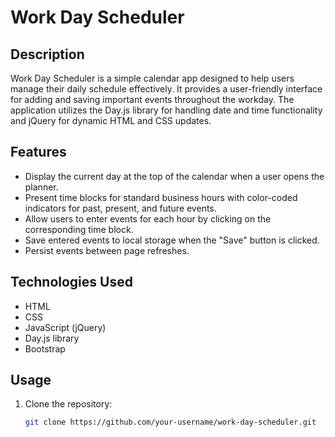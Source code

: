 # Work Day Scheduler

## Description

Work Day Scheduler is a simple calendar app designed to help users manage their daily schedule effectively. It provides a user-friendly interface for adding and saving important events throughout the workday. The application utilizes the Day.js library for handling date and time functionality and jQuery for dynamic HTML and CSS updates.

## Features

- Display the current day at the top of the calendar when a user opens the planner.
- Present time blocks for standard business hours with color-coded indicators for past, present, and future events.
- Allow users to enter events for each hour by clicking on the corresponding time block.
- Save entered events to local storage when the "Save" button is clicked.
- Persist events between page refreshes.

## Technologies Used

- HTML
- CSS
- JavaScript (jQuery)
- Day.js library
- Bootstrap

## Usage

1. Clone the repository:

   ```bash
   git clone https://github.com/your-username/work-day-scheduler.git
